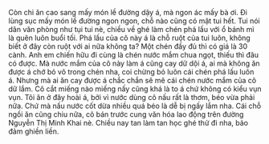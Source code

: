 Còn chi ăn cao sang mấy món lề đường dậy á, mà ngon ác mấy bà ơi. Đi lùng sục mấy món lề đường ngon ngon, chỗ nào cũng có mặt tui hết. Tui nói dân văn phòng như tụi tui nè, chiều về ghé làm chén phá lấu với ổ bánh mì là quên luôn buổi tối. Phá lấu của cô này á là chỗ ruột của tui luôn, không biết ở đây còn ruột với ai nữa không ta? Một chén đầy đủ thì có giá là 30 cành. Anh em chiến hữu đi cùng là chén nước mắm chua ngọt, thiếu thì đâu có được. Mà nước mắm của cô này làm á cũng cay dữ dội á, ai mà không ăn được á chớ bỏ vô trong chén nha, coi chừng bỏ luôn cái chén phá lấu luôn á. Nhưng mà ai ăn cay được á chắc chắn sẽ mê cái chén nước mắm của cô dữ lắm. Cô cắt miếng nào miếng nấy cũng khá là to á chứ không có kiểu vụn vụn. Tôi ăn ở đây hoài á, bởi vì nước dùng cô nấu rất là thơm, béo vừa phải nữa. Chứ mà nấu nước cốt dừa nhiều quá béo là dễ bị ngấy lắm nha. Cái chỗ ngồi ăn cũng chiu nữa, cô bán trước cung văn hóa lao động trên đường Nguyễn Thị Minh Khai nè. Chiều nay tan làm tan học ghé thử đi nha, bảo đảm ghiền liền.